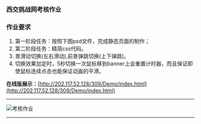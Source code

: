 ### 西交挑战网考核作业 ###
### 作业要求 ###
1. 第一阶段任务：按照下图psd文件，完成静态页面的制作；
2. 第二阶段任务：精简css代码。
3. 景滑动切换(左右滑动),前景弹跳切换(上下弹跳)。
4. 切换效果加定时，5秒切换一次鼠标移到banner上会重置计时器，而且保证即使鼠标连续点击也能保证动画的平滑。





**在线版展示：**[http://202.117.52.128/309/Demo/index.html](http://202.117.52.128/309/Demo/index.html)

----------

![考核作业](http://i.imgur.com/2M31SXQ.png)

----------
